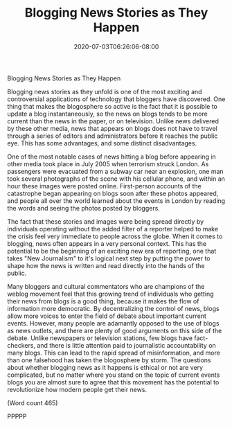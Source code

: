 ﻿---
title: "Blogging News Stories as They Happen"
date: 2020-07-03T06:26:06-08:00
description: "Blogging Tips for Web Success"
featured_image: "/images/Blogging.jpg"
tags: ["Blogging"]
---

Blogging News Stories as They Happen

Blogging news stories as they unfold is one of the most
exciting and controversial applications of technology
that bloggers have discovered. One thing that makes the
blogosphere so active is the fact that it is possible to
update a blog instantaneously, so the news on blogs
tends to be more current than the news in the paper, or
on television. Unlike news delivered by these other
media, news that appears on blogs does not have to
travel through a series of editors and administrators
before it reaches the public eye. This has some
advantages, and some distinct disadvantages.

One of the most notable cases of news hitting a blog
before appearing in other media took place in July 2005
when terrorism struck London. As passengers were
evacuated from a subway car near an explosion, one
man took several photographs of the scene with his
cellular phone, and within an hour these images were
posted online. First-person accounts of the catastrophe
began appearing on blogs soon after these photos
appeared, and people all over the world learned about
the events in London by reading the words and seeing
the photos posted by bloggers. 

The fact that these stories and images were being spread
directly by individuals operating without the added
filter of a reporter helped to make the crisis feel very
immediate to people across the globe. When it comes to
blogging, news often appears in a very personal context.
This has the potential to be the beginning of an exciting
new era of reporting, one that takes "New Journalism"
to it's logical next step by putting the power to shape
how the news is written and read directly into the hands
of the public. 

Many bloggers and cultural commentators who are
champions of the weblog movement feel that this
growing trend of individuals who getting their news
from blogs is a good thing, because it makes the flow of
information more democratic. By decentralizing the
control of news, blogs allow more voices to enter the
field of debate about important current events.
However, many people are adamantly opposed to the
use of blogs as news outlets, and there are plenty of
good arguments on this side of the debate. Unlike
newspapers or television stations, few blogs have fact-
checkers, and there is little attention paid to journalistic
accountability on many blogs. This can lead to the rapid
spread of misinformation, and more than one falsehood
has taken the blogosphere by storm. The questions
about whether blogging news as it happens is ethical or
not are very complicated, but no matter where you stand
on the topic of current events blogs you are almost sure
to agree that this movement has the potential to
revolutionize how modern people get their news. 

(Word count 465)

PPPPP

